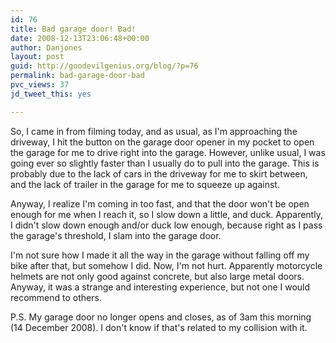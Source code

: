```yaml
---
id: 76
title: Bad garage door! Bad!
date: 2008-12-13T23:06:48+00:00
author: Danjones
layout: post
guid: http://goodevilgenius.org/blog/?p=76
permalink: bad-garage-door-bad
pvc_views: 37
jd_tweet_this: yes

---
```

So, I came in from filming today, and as usual, as I'm approaching the driveway, I hit the button on the garage door opener in my pocket to open the garage for me to drive right into the garage. However, unlike usual, I was going ever so slightly faster than I usually do to pull into the garage. This is probably due to the lack of cars in the driveway for me to skirt between, and the lack of trailer in the garage for me to squeeze up against.

Anyway, I realize I'm coming in too fast, and that the door won't be open enough for me when I reach it, so I slow down a little, and duck. Apparently, I didn't slow down enough and/or duck low enough, because right as I pass the garage's threshold, I slam into the garage door.

I'm not sure how I made it all the way in the garage without falling off my bike after that, but somehow I did. Now, I'm not hurt. Apparently motorcycle helmets are not only good against concrete, but also large metal doors. Anyway, it was a strange and interesting experience, but not one I would recommend to others.

P.S. My garage door no longer opens and closes, as of 3am this morning (14 December 2008). I don't know if that's related to my collision with it.
